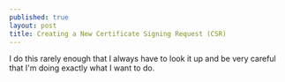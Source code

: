 ```yaml
---
published: true
layout: post
title: Creating a New Certificate Signing Request (CSR)
---
```


I do this rarely enough that I always have to look it up and be very careful that I'm doing exactly what I want to do.

